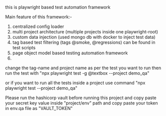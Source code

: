 this is playwright based test automation framework 

Main feature of this framework:- 
1. centralized config loader
2. multi project architecture (multiple projects inside one playwright-root)
3. custom data injection (used mongo db with docker to inject test data)
4. tag based test filtering (tags @smoke, @regressions) can be found in test scripts
5. page object model based testing automation framework
6. 







change the tag-name and project name as per the test you want to run
then run the test with "npx playwright test -g @textbox --project demo_qa" 

or if you want to run all the tests inside a project use command "npx playwright test --project demo_qa"

Please run the hashicorp vault before running this project and copy paste your secret key value inside "project/env" path and copy paste your token in env.qa file as "VAULT_TOKEN"

